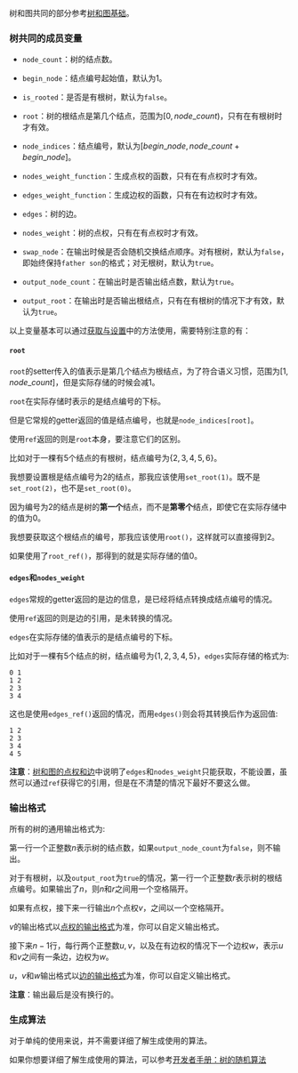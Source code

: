 树和图共同的部分参考[树和图基础](/user/rand_tree/basic_tree_graph.md)。

### 树共同的成员变量

- `node_count`：树的结点数。

- `begin_node`：结点编号起始值，默认为$1$。

- `is_rooted`：是否是有根树，默认为`false`。

- `root`：树的根结点是第几个结点，范围为$[0, node\_count)$，只有在有根树时才有效。

- `node_indices`：结点编号，默认为$[begin\_node, node\_count + begin\_node]$。

- `nodes_weight_function`：生成点权的函数，只有在有点权时才有效。

- `edges_weight_function`：生成边权的函数，只有在有边权时才有效。

- `edges`：树的边。

- `nodes_weight`：树的点权，只有在有点权时才有效。

- `swap_node`：在输出时候是否会随机交换结点顺序。对有根树，默认为`false`，即始终保持`father son`的格式；对无根树，默认为`true`。

- `output_node_count`：在输出时是否输出结点数，默认为`true`。

- `output_root`：在输出时是否输出根结点，只有在有根树的情况下才有效，默认为`true`。

以上变量基本可以通过[获取与设置](/user/tools/setter_getter.md)中的方法使用，需要特别注意的有：

#### `root`

`root`的setter传入的值表示是第几个结点为根结点，为了符合语义习惯，范围为$[1,node\_count]$，但是实际存储的时候会减$1$。

`root`在实际存储时表示的是结点编号的下标。

但是它常规的getter返回的值是结点编号，也就是`node_indices[root]`。

使用`ref`返回的则是`root`本身，要注意它们的区别。

比如对于一棵有$5$个结点的有根树，结点编号为$\{2,3,4,5,6\}$。

我想要设置根是结点编号为$2$的结点，那我应该使用`set_root(1)`。既不是`set_root(2)`，也不是`set_root(0)`。

因为编号为$2$的结点是树的**第一个**结点，而不是**第零个**结点，即使它在实际存储中的值为$0$。

我想要获取这个根结点的编号，那我应该使用`root()`，这样就可以直接得到$2$。

如果使用了`root_ref()`，那得到的就是实际存储的值$0$。

#### `edges`和`nodes_weight`

`edges`常规的getter返回的是边的信息，是已经将结点转换成结点编号的情况。

使用`ref`返回的则是边的引用，是未转换的情况。

`edges`在实际存储的值表示的是结点编号的下标。

比如对于一棵有$5$个结点的树，结点编号为$\{1,2,3,4,5\}$，`edges`实际存储的格式为:

```
0 1
1 2
2 3
3 4
```

这也是使用`edges_ref()`返回的情况，而用`edges()`则会将其转换后作为返回值:

```
1 2
2 3
3 4
4 5
```

**注意**：[树和图的点权和边](/user/rand_tree/basic_tree_graph.md#点权和边)中说明了`edges`和`nodes_weight`只能获取，不能设置，虽然可以通过`ref`获得它的引用，但是在不清楚的情况下最好不要这么做。

### 输出格式

所有的树的通用输出格式为:

第一行一个正整数$n$表示树的结点数，如果`output_node_count`为`false`，则不输出。

对于有根树，以及`output_root`为`true`的情况，第一行一个正整数$r$表示树的根结点编号。如果输出了$n$，则$n$和$r$之间用一个空格隔开。

如果有点权，接下来一行输出$n$个点权$v$，之间以一个空格隔开。

$v$的输出格式以[点权的输出格式](/user/rand_tree/node_edge.md#输出格式)为准，你可以自定义输出格式。

接下来$n-1$行，每行两个正整数$u,v$，以及在有边权的情况下一个边权$w$，表示$u$和$v$之间有一条边，边权为$w$。

$u$，$v$和$w$输出格式以[边的输出格式](/user/rand_tree/node_edge.md#e8be93e587bae6a0bce5bc8f-1)为准，你可以自定义输出格式。

**注意**：输出最后是没有换行的。

### 生成算法

对于单纯的使用来说，并不需要详细了解生成使用的算法。

如果你想要详细了解生成使用的算法，可以参考[开发者手册：树的随机算法](/developer/algorithm/tree.md)